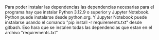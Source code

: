 Para poder instalar las dependencias las dependencias necesarias 
para el programa hay que instalar Python 3.12.9 o superior y Jupyter Notebook.
Python puede instalarse desde python.org.
Y Jupyter Notebook puede instalarse usando el comando
"pip install -r requirements.txt"
desde gitbash.
Eso hara que se instalen todas las dependencias que estan en el archivo "requirements.txt"